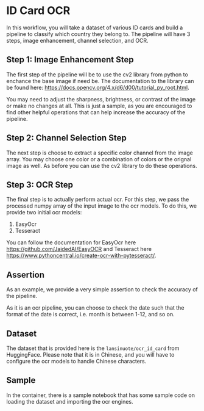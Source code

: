# ID Card OCR

In this workflow, you will take a dataset of 
various ID cards and build a pipeline to classify 
which country they belong to.
The pipeline will have 3 steps, image enhancement, channel selection, and OCR.

## Step 1: Image Enhancement Step

The first step of the pipeline will be to
use the cv2 library from python to enchance the
base image if need be. The documentation to the library can be found here: https://docs.opencv.org/4.x/d6/d00/tutorial_py_root.html.
    
You may need to adjust the sharpness, brightness, or contrast
of the image or make no changes at all. This is just
a sample, as you are encouraged to find other helpful operations that
can help increase the accuracy of the pipeline.

## Step 2: Channel Selection Step

The next step is choose to extract a specific color
channel from the image array. You may choose one color
or a combination of colors or the orignal image as well.
As before you can use the cv2 library to do these operations.

## Step 3: OCR Step

The final step is to actually perform actual ocr.
For this step, we pass the processed numpy array of the input image to the ocr models.
To do this, we provide two initial ocr models:

1. EasyOcr
2. Tesseract

You can follow the documentation for EasyOcr here https://github.com/JaidedAI/EasyOCR and Tesseract here https://www.pythoncentral.io/create-ocr-with-pytesseract/.

## Assertion

As an example, we provide a very simple assertion to check the 
accuracy of the pipeline.

As it is an ocr pipeline, you can choose to check the date
such that the format of the date is correct, i.e. month is
between 1-12, and so on.

## Dataset

The dataset that is provided here is the `lansinuote/ocr_id_card` from HuggingFace.
Please note that it is in Chinese, and you will have to configure the ocr models
to handle Chinese characters.

## Sample
In the container, there is a sample notebook that has some sample code on loading the dataset and importing the ocr engines.
